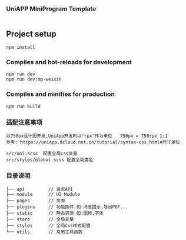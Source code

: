 ### UniAPP MiniProgram Template
``` 小程序模板
```

## Project setup
```
npm install
```

### Compiles and hot-reloads for development
```
npm run dev
npm run dev:mp-weixin
```

### Compiles and minifies for production
```
npm run build
```

### 适配注意事项
``` 
以750px设计图开发,UniApp开发时以"rpx"作为单位   750px = 750rpx 1:1
参考: https://uniapp.dcloud.net.cn/tutorial/syntax-css.html#尺寸单位
```
```
src/uni.scss  配置全局Css变量
src/styles/global.scss 配置全局类名
```

### 目录说明
```
├── api         // 请求API                            
├── module      // UI Module               
├── pages       // 页面           
├── plugins     // 功能插件 如:消息提示,导出PDF...          
├── static      // 静态资源 如:图标,字体        
├── store       // 全局变量
├── styles      // 全局Css样式配置        
└── utils       // 常用工具函数        
```
